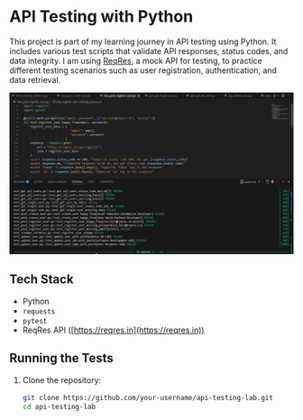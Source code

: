 # API Testing with Python

This project is part of my learning journey in API testing using Python. It includes various test scripts that validate API responses, status codes, and data integrity. I am using [ReqRes](https://reqres.in), a mock API for testing, to practice different testing scenarios such as user registration, authentication, and data retrieval.

![Code snippet](code_snippet.png)

## Tech Stack
- Python
- `requests`
- `pytest`
- ReqRes API ([https://reqres.in](https://reqres.in))

## Running the Tests

1. Clone the repository:
   ```bash
   git clone https://github.com/your-username/api-testing-lab.git
   cd api-testing-lab
